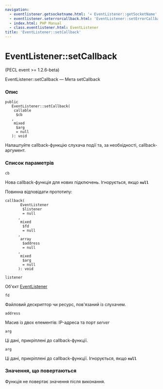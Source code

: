 ```yaml
---
navigation:
  - eventlistener.getsocketname.html: '« EventListener::getSocketName'
  - eventlistener.seterrorcallback.html: 'EventListener::setErrorCallback »'
  - index.html: PHP Manual
  - class.eventlistener.html: EventListener
title: 'EventListener::setCallback'
---
```

# EventListener::setCallback

(PECL event >= 1.2.6-beta)

EventListener::setCallback — Мета setCallback

### Опис

```methodsynopsis
public
   EventListener::setCallback(
    callable
     $cb
   , 
    mixed
     $arg
     = null
   ): void
```

Налаштуйте callback-функцію слухача події та, за необхідності, callback-аргумент.

### Список параметрів

`cb`

Нова callback-функція для нових підключень. Ігнорується, якщо **`null`**

Повинна відповідати прототипу:

```methodsynopsis
callback(    
       EventListener
        $listener
        = null
      ,    
       mixed
        $fd
        = null
      ,    
       array
        $address
        = null
      ,    
       mixed
        $arg
        = null
      ): void
```

`listener`

Об'єкт [EventListener](class.eventlistener.html)

`fd`

Файловий дескриптор чи ресурс, пов'язаний із слухачем.

`address`

Масив із двох елементів: IP-адреса та порт *server*

`arg`

Ці дані, прикріплені до callback-функції.

`arg`

Ці дані, прикріплені до callback-функції. Ігнорується, якщо **`null`**

### Значення, що повертаються

Функція не повертає значення після виконання.
